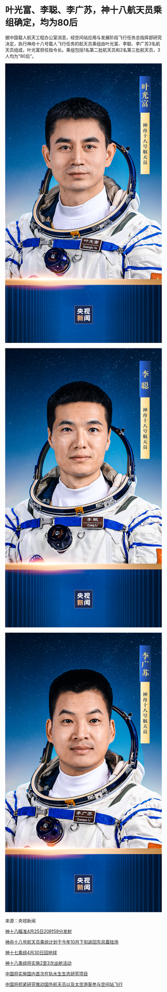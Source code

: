 # 叶光富、李聪、李广苏，神十八航天员乘组确定，均为80后

据中国载人航天工程办公室消息，经空间站应用与发展阶段飞行任务总指挥部研究决定，执行神舟十八号载人飞行任务的航天员乘组由叶光富、李聪、李广苏3名航天员组成，叶光富担任指令长。乘组包括1名第二批航天员和2名第三批航天员，3人均为“80后”。

![a5f1f51ec2153cba91461429029e5ed5.jpg](https://raw.githubusercontent.com/qqhsx/qqnews_image/main/2024/04/24/叶光富、李聪、李广苏，神十八航天员乘组确定，均为80后/a5f1f51ec2153cba91461429029e5ed5.jpg)

![4d6db4003cab01da6c39efe631861a6d.jpg](https://raw.githubusercontent.com/qqhsx/qqnews_image/main/2024/04/24/叶光富、李聪、李广苏，神十八航天员乘组确定，均为80后/4d6db4003cab01da6c39efe631861a6d.jpg)

![1cb771b6d123489a97abb865577cb2aa.jpg](https://raw.githubusercontent.com/qqhsx/qqnews_image/main/2024/04/24/叶光富、李聪、李广苏，神十八航天员乘组确定，均为80后/1cb771b6d123489a97abb865577cb2aa.jpg)

来源：央视新闻

[神十八瞄准4月25日20时59分发射](https://news.qq.com/rain/a/20240424A01C6S00)

[神舟十八号航天员乘组计划于今年10月下旬返回东风着陆场](https://news.qq.com/rain/a/20240424A01GAU00)

[神十七乘组4月30日回地球](https://news.qq.com/rain/a/20240424A01FBB00)

[神十八乘组将实施2至3次出舱活动](https://news.qq.com/rain/a/20240424A01J6700)

[中国将实施国内首次在轨水生生态研究项目](https://news.qq.com/rain/a/20240424A01ISE00)

[中国将抓紧研究推动国外航天员以及太空游客参与空间站飞行](https://news.qq.com/rain/a/20240424A01L6E00)

